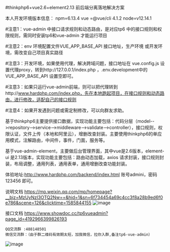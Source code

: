 #thinkphp6+vue2.6+element2.13 前后端分离落地解决方案

本人开发环境版本信息：
npm=6.13.4
vue =@vue/cli 4.1.2
node=v12.14.1


#注意1：vue-admin 中接口请求规则和动态路由，是对应tp6 中的接口规则和权限规则，需同时安装tp6和vue-admin 才能运行项目

#注意2：env 环境配置文件VUE_APP_BASE_API 接口地址，生产环境 或开发环境，需改变自己项目真实路径

#注意3：开发环境，如果使用代理，解决跨域问题，接口地址在  vue.config.js 设置代理proxy，转到http://127.0.0.1/index.php ，.env.development中的VUE_APP_BASE_API 设置空即可。

#注意3：如果只运行vue-admin前端，则可以把代理转到http://www.hardphp.com/index.php，先在本地跑起项目，在接口规则和动态路由，进行修改，适配自己的接口规则

#注意4：如果开发遇到问题或需定制修改，可以向群友求助。


基于thinkphp6主要提供接口数据，实现功能主要包括：代码分层（model-->repository-->service-->middleware-->validate-->controller），接口规则，权限认证，文件上传（本地和阿里云），增删改查封装。主要使用thinkphp6的单应用模式，注解路由，中间件，事件，门面，服务等。

基于vue-admin-element，主要做后台管理界面，其中vue是2.6版本，element-ui 是2.13版本，实现功能主要包括：路由动态加载，axios 请求封装，接口规则封装，布局调整，通用列表，通用表单，通用增删改查功能封装。

体验地址:http://www.hardphp.com/backend/index.html 
账号admini，密码123456 即可。

说明文档
https://mp.weixin.qq.com/mp/homepage?__biz=MzUyNzI3OTQ2Nw==&hid=1&sn=6f734454a69c4cc3f8a28b9ed6f0e786&scene=126&clicktime=1585844155
![image](http://www.hardphp.com/1585845110.png)

接口文档
https://www.showdoc.cc/tp6vueadmin?page_id=4192966399826193

```
QQ交流群 :488148501
微信交流群：（由于群二维码有效期太短，加我微信，拉你入群,备注tp6-vue-admin）
```
![image](http://www.hardphp.com/895310371197138665.jpg)